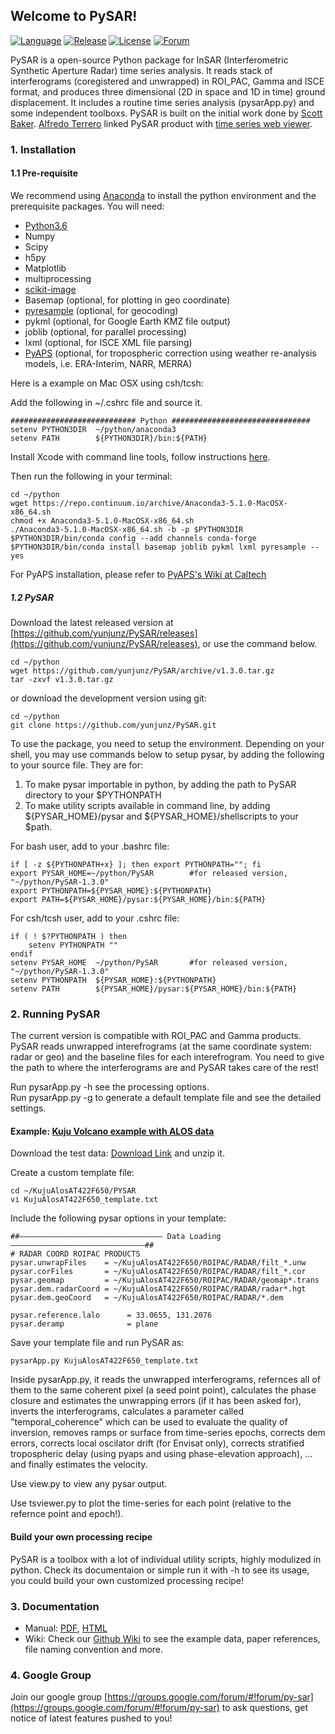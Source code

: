 ## Welcome to PySAR!   
   
[![Language](https://img.shields.io/badge/python-3-blue.svg)](https://www.python.org/)
[![Release](https://img.shields.io/badge/release-v1.3.0-green.svg)](https://github.com/yunjunz/PySAR/releases)
[![License](https://img.shields.io/badge/license-GPL-yellow.svg)](https://github.com/yunjunz/PySAR)
[![Forum](https://img.shields.io/badge/forum-Google%20Group-orange.svg)](https://groups.google.com/forum/#!forum/py-sar)
       
PySAR is a open-source Python package for InSAR (Interferometric Synthetic Aperture Radar) time series analysis. It reads stack of interferograms (coregistered and unwrapped) in ROI_PAC, Gamma and ISCE format, and produces three dimensional (2D in space and 1D in time) ground displacement. It includes a routine time series analysis (pysarApp.py) and some independent toolboxs. PySAR is built on the initial work done by [Scott Baker](https://github.com/bakerunavco). [Alfredo Terrero](https://github.com/stackTom) linked PySAR product with [time series web viewer](http://insarmaps.miami.edu).      
   
### 1. Installation   

#### 1.1 Pre-requisite
We recommend using [Anaconda](https://www.anaconda.com/) to install the python environment and the prerequisite packages. You will need:   
- [Python3.6](https://www.anaconda.com/download/)
- Numpy
- Scipy
- h5py
- Matplotlib
- multiprocessing
- [scikit-image](http://scikit-image.org)
- Basemap (optional, for plotting in geo coordinate)
- [pyresample](http://pyresample.readthedocs.org) (optional, for geocoding)
- pykml (optional, for Google Earth KMZ file output)
- joblib (optional, for parallel processing)
- lxml (optional, for ISCE XML file parsing)
- [PyAPS](http://earthdef.caltech.edu/projects/pyaps/wiki/Main) (optional, for tropospheric correction using weather re-analysis models, i.e. ERA-Interim, NARR, MERRA)

Here is a example on Mac OSX using csh/tcsh:   

Add the following in ~/.cshrc file and source it.   

    ############################ Python ############################### 
    setenv PYTHON3DIR  ~/python/anaconda3
    setenv PATH        ${PYTHON3DIR}/bin:${PATH}

Install Xcode with command line tools, follow instructions [here](https://github.com/yunjunz/macOS_Setup).

Then run the following in your terminal:   

    cd ~/python
    wget https://repo.continuum.io/archive/Anaconda3-5.1.0-MacOSX-x86_64.sh
    chmod +x Anaconda3-5.1.0-MacOSX-x86_64.sh
    ./Anaconda3-5.1.0-MacOSX-x86_64.sh -b -p $PYTHON3DIR
    $PYTHON3DIR/bin/conda config --add channels conda-forge
    $PYTHON3DIR/bin/conda install basemap joblib pykml lxml pyresample --yes   
   
For PyAPS installation, please refer to [PyAPS's Wiki at Caltech](http://earthdef.caltech.edu/projects/pyaps/wiki/Main)


##### 1.2 PySAR   
Download the latest released version at [https://github.com/yunjunz/PySAR/releases](https://github.com/yunjunz/PySAR/releases), or use the command below.    
   
    cd ~/python
    wget https://github.com/yunjunz/PySAR/archive/v1.3.0.tar.gz
    tar -zxvf v1.3.0.tar.gz
   
or download the development version using git:   
   
    cd ~/python
    git clone https://github.com/yunjunz/PySAR.git
   
To use the package, you need to setup the environment. Depending on your shell, you may use commands below to setup pysar, by adding the following to your source file. They are for:   
1. To make pysar importable in python, by adding the path to PySAR directory to your $PYTHONPATH    
2. To make utility scripts available in command line, by adding ${PYSAR_HOME}/pysar and ${PYSAR_HOME}/shellscripts to your $path.   
   
For bash user, add to your .bashrc file:   

    if [ -z ${PYTHONPATH+x} ]; then export PYTHONPATH=""; fi
    export PYSAR_HOME=~/python/PySAR        #for released version, "~/python/PySAR-1.3.0"
    export PYTHONPATH=${PYSAR_HOME}:${PYTHONPATH}  
    export PATH=${PYSAR_HOME}/pysar:${PYSAR_HOME}/bin:${PATH}   

For csh/tcsh user, add to your .cshrc file:   

    if ( ! $?PYTHONPATH ) then
        setenv PYTHONPATH ""
    endif
    setenv PYSAR_HOME  ~/python/PySAR       #for released version, "~/python/PySAR-1.3.0"
    setenv PYTHONPATH  ${PYSAR_HOME}:${PYTHONPATH}
    setenv PATH        ${PYSAR_HOME}/pysar:${PYSAR_HOME}/bin:${PATH}
   
   
### 2. Running PySAR

The current version is compatible with ROI_PAC and Gamma products. PySAR reads unwrapped interefrograms (at the same coordinate system: radar or geo) and the baseline files for each interefrogram. You need to give the path to where the interferograms are and PySAR takes care of the rest!   

Run pysarApp.py -h see the processing options.   
Run pysarApp.py -g to generate a default template file and see the detailed settings.   

#### Example: [Kuju Volcano example with ALOS data](https://github.com/yunjunz/PySAR/wiki/Example)   

Download the test data: [Download Link](https://miami.app.box.com/v/pysar-demo-KujuAlosAT422F650) and unzip it.   

Create a custom template file:   

    cd ~/KujuAlosAT422F650/PYSAR
    vi KujuAlosAT422F650_template.txt
   
Include the following pysar options in your template:   

    ##———————————————————————————————— Data Loading ——————————————————————————————##
    # RADAR COORD ROIPAC PRODUCTS
    pysar.unwrapFiles    = ~/KujuAlosAT422F650/ROIPAC/RADAR/filt_*.unw
    pysar.corFiles       = ~/KujuAlosAT422F650/ROIPAC/RADAR/filt_*.cor
    pysar.geomap         = ~/KujuAlosAT422F650/ROIPAC/RADAR/geomap*.trans
    pysar.dem.radarCoord = ~/KujuAlosAT422F650/ROIPAC/RADAR/radar*.hgt
    pysar.dem.geoCoord   = ~/KujuAlosAT422F650/ROIPAC/RADAR/*.dem
    
    pysar.reference.lalo      = 33.0655, 131.2076
    pysar.deramp              = plane     
    
Save your template file and run PySAR as:   

    pysarApp.py KujuAlosAT422F650_template.txt

Inside pysarApp.py, it reads the unwrapped interferograms, refernces all of them to the same coherent pixel (a seed point point), calculates the phase closure and estimates the unwrapping errors (if it has been asked for), inverts the interferograms, calculates a parameter called "temporal_coherence" which can be used to evaluate the quality of inversion, removes ramps or surface from time-series epochs, corrects dem errors, corrects local oscilator drift (for Envisat only), corrects stratified tropospheric delay (using pyaps and using phase-elevation approach), ... and finally estimates the velocity.   

Use view.py to view any pysar output.   

Use tsviewer.py to plot the time-series for each point (relative to the refernce point and epoch!).    

#### Build your own processing recipe   

PySAR is a toolbox with a lot of individual utility scripts, highly modulized in python. Check its documentaion or simple run it with -h to see its usage, you could build your own customized processing recipe!

   
### 3. Documentation
   
- Manual: [PDF](https://github.com/yunjunz/PySAR/blob/master/docs/Manual-1.3_201803.pdf), [HTML](https://github.com/yunjunz/PySAR/blob/master/docs/Manual-1.3_201803.html.zip)
- Wiki: Check our [Github Wiki](https://github.com/yunjunz/PySAR/wiki) to see the example data, paper references, file naming convention and more.
   
### 4. Google Group

Join our google group [https://groups.google.com/forum/#!forum/py-sar](https://groups.google.com/forum/#!forum/py-sar) to ask questions, get notice of latest features pushed to you!
